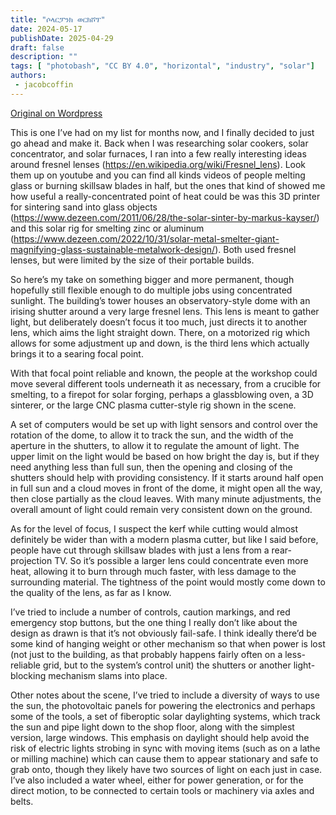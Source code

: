 ```yaml
---
title: "ሶላርፓንክ ወርክሾፕ"
date: 2024-05-17
publishDate: 2025-04-29
draft: false
description: ""
tags: [ "photobash", "CC BY 4.0", "horizontal", "industry", "solar"]
authors:
 - jacobcoffin
---
```


[Original on Wordpress](https://jacobcoffinwrites.wordpress.com/2024/05/17/solarpunk-workshop/)

This is one I’ve had on my list for months now, and I finally decided to just go ahead and make it. Back when I was researching solar cookers, solar concentrator, and solar furnaces, I ran into a few really interesting ideas around fresnel lenses (https://en.wikipedia.org/wiki/Fresnel_lens). Look them up on youtube and you can find all kinds videos of people melting glass or burning skillsaw blades in half, but the ones that kind of showed me how useful a really-concentrated point of heat could be was this 3D printer for sintering sand into glass objects (https://www.dezeen.com/2011/06/28/the-solar-sinter-by-markus-kayser/) and this solar rig for smelting zinc or aluminum (https://www.dezeen.com/2022/10/31/solar-metal-smelter-giant-magnifying-glass-sustainable-metalwork-design/). Both used fresnel lenses, but were limited by the size of their portable builds.

So here’s my take on something bigger and more permanent, though hopefully still flexible enough to do multiple jobs using concentrated sunlight. The building’s tower houses an observatory-style dome with an irising shutter around a very large fresnel lens. This lens is meant to gather light, but deliberately doesn’t focus it too much, just directs it to another lens, which aims the light straight down. There, on a motorized rig which allows for some adjustment up and down, is the third lens which actually brings it to a searing focal point.

With that focal point reliable and known, the people at the workshop could move several different tools underneath it as necessary, from a crucible for smelting, to a firepot for solar forging, perhaps a glassblowing oven, a 3D sinterer, or the large CNC plasma cutter-style rig shown in the scene.

A set of computers would be set up with light sensors and control over the rotation of the dome, to allow it to track the sun, and the width of the aperture in the shutters, to allow it to regulate the amount of light. The upper limit on the light would be based on how bright the day is, but if they need anything less than full sun, then the opening and closing of the shutters should help with providing consistency. If it starts around half open in full sun and a cloud moves in front of the dome, it might open all the way, then close partially as the cloud leaves. With many minute adjustments, the overall amount of light could remain very consistent down on the ground.

As for the level of focus, I suspect the kerf while cutting would almost definitely be wider than with a modern plasma cutter, but like I said before, people have cut through skillsaw blades with just a lens from a rear-projection TV. So it’s possible a larger lens could concentrate even more heat, allowing it to burn through much faster, with less damage to the surrounding material. The tightness of the point would mostly come down to the quality of the lens, as far as I know.

I’ve tried to include a number of controls, caution markings, and red emergency stop buttons, but the one thing I really don’t like about the design as drawn is that it’s not obviously fail-safe. I think ideally there’d be some kind of hanging weight or other mechanism so that when power is lost (not just to the building, as that probably happens fairly often on a less-reliable grid, but to the system’s control unit) the shutters or another light-blocking mechanism slams into place.

Other notes about the scene, I’ve tried to include a diversity of ways to use the sun, the photovoltaic panels for powering the electronics and perhaps some of the tools, a set of fiberoptic solar daylighting systems, which track the sun and pipe light down to the shop floor, along with the simplest version, large windows. This emphasis on daylight should help avoid the risk of electric lights strobing in sync with moving items (such as on a lathe or milling machine) which can cause them to appear stationary and safe to grab onto, though they likely have two sources of light on each just in case. I’ve also included a water wheel, either for power generation, or for the direct motion, to be connected to certain tools or machinery via axles and belts.
